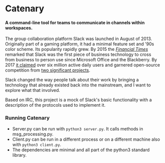 # Catenary
#### A command-line tool for teams to communicate in channels within workspaces.

The group collaboration platform Slack was launched in August of 2013. Originally part of a gaming platform, it had a minimal feature set
and '90s color scheme. Its popularity rapidly grew. By 2015 the [*Financial Times*](http://www.ft.com/cms/s/0/bd7dbf46-d24c-11e4-9c25-00144feab7de.html) remarked that Slack was the first piece of business technology to cross from business
to person use since Microsoft Office and the Blackberry.
By 2017 [it claimed](https://www.forbes.com/sites/alexkonrad/2017/09/12/slack-passes-6-million-daily-users-and-opens-up-channels-to-multi-company-use/#33e8d917fdb2)
over six million active daily users and garnered open-source competition from [two significant projects](https://en.wikipedia.org/wiki/Slack_(software)#Alternatives).

Slack changed the way people talk about their work by bringing a technology that already existed back into the mainstream, and I want to explore what that involved.

Based on IRC, this project is a mock of Slack's basic functionality with a description of the protocols used to implement it.

### Running Catenary

* Server.py can be run with `python3 server.py`. It calls methods in msg_processing.py.
* Client.py can be run in a different process or on a different machine also with `python3 client.py`.
* The dependencies are minimal and all part of the python3 standard library.
